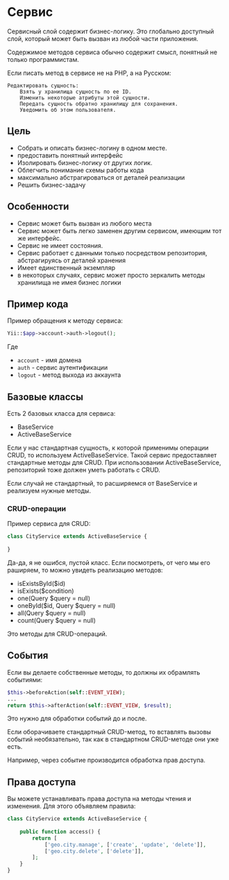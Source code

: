 Сервис
======

Сервисный слой содержит бизнес-логику. 
Это глобально доступный слой, который может быть вызван из любой части приложения.

Содержимое методов сервиса обычно содержит смысл, понятный не только программистам.

Если писать метод в сервисе не на PHP, а на Русском:

```
Редактировать сущность:
    Взять у хранилища сущность по ее ID.
    Изменить некоторые атрибуты этой сущности.
    Передать сущность обратно хранилищу для сохранения.
    Уведомить об этом пользователя.
```

## Цель

* Собрать и описать бизнес-логину в одном месте.
* предоставить понятный интерфейс
* Изолировать бизнес-логику от других логик.
* Облегчить понимание схемы работы кода
* максимально абстрагироваться от деталей реализации
* Решить бизнес-задачу

## Особенности

* Сервис может быть вызван из любого места
* Сервис может быть легко заменен другим сервисом, имеющим тот же интерфейс.
* Сервис не имеет состояния.
* Сервис работает с данными только посредством репозитория, абстрагируясь от деталей хранения
* Имеет единственный экземпляр
* в некоторых случаях, сервис может просто зеркалить методы хранилища не имея бизнес логики

## Пример кода

Пример обращения к методу сервиса:

```php
Yii::$app->account->auth->logout();
```

Где 
* `account` - имя домена
* `auth` - сервис аутентификации
* `logout` - метод выхода из аккаунта

## Базовые классы

Есть 2 базовых класса для сервиса:

* BaseService
* ActiveBaseService

Если у нас стандартная сущность, к которой применимы операции CRUD,
то используем ActiveBaseService.
Такой сервис предоставляет стандартные методы для CRUD.
При использовании ActiveBaseService, 
репозиторий тоже должен уметь работать с CRUD.

Если случай не стандартный, то расширяемся от BaseService
и реализуем нужные методы.

### CRUD-операции

Пример сервиса для CRUD:

```php
class CityService extends ActiveBaseService {
	
}
```

Да-да, я не ошибся, пустой класс.
Если посмотреть, от чего мы его раширяем, то можно увидеть реализацию методов:

* isExistsById($id)
* isExists($condition)
* one(Query $query = null)
* oneById($id, Query $query = null)
* all(Query $query = null)
* count(Query $query = null)

Это методы для CRUD-операций.

## События

Если вы делаете собственные методы, то должны их обрамлять событиями:

```php
$this->beforeAction(self::EVENT_VIEW);
...
return $this->afterAction(self::EVENT_VIEW, $result);
```

Это нужно для обработки событий до и после.

Если оборачиваете стандартный CRUD-метод, то вставлять вызовы событий необязательно,
так как в стандартном CRUD-методе они уже есть.

Например, через событие производится обработка прав доступа.

## Права доступа

Вы можете устанавливать права доступа на методы чтения и изменения.
Для этого объявляем правила:

```php
class CityService extends ActiveBaseService {
	
	public function access() {
    	return [
    		['geo.city.manage', ['create', 'update', 'delete']],
    		['geo.city.delete', ['delete']],
    	];
    }
}
```
